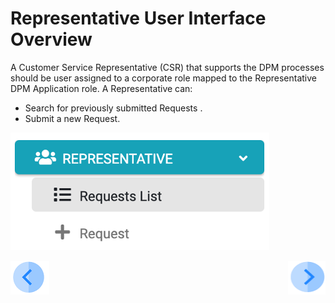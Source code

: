 # Representative User Interface Overview

A Customer Service Representative (CSR) that supports the DPM processes should be user assigned to a corporate role mapped to the Representative DPM Application role. 
A Representative can:

- Search for previously submitted Requests .
- Submit a new Request. 

 ![image](/articles/DPM/images/Figure_32_Representative_menu.png)





[![Previous](/articles/DPM/images/Previous.png)](/articles/DPM/03_Representantive_User_Interface/README.md)[<img align="right" width="60" height="54" src="/articles/DPM/images/Next.png">](/articles/DPM/03_Representantive_User_Interface/02_Representative_User_Interface_Search.md)

